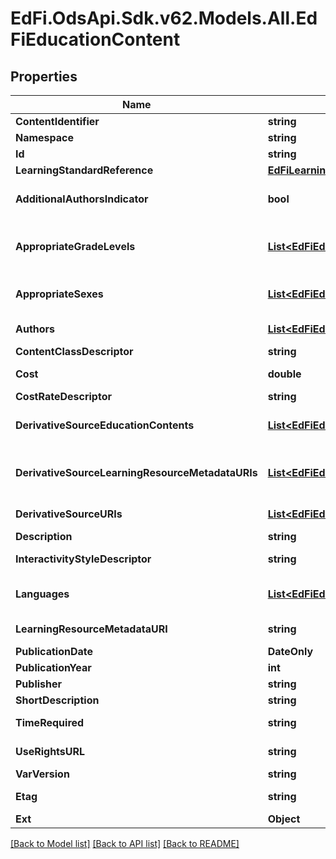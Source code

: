 # EdFi.OdsApi.Sdk.v62.Models.All.EdFiEducationContent

## Properties

Name | Type | Description | Notes
------------ | ------------- | ------------- | -------------
**ContentIdentifier** | **string** | A unique identifier for the education content. | 
**Namespace** | **string** | Namespace for the education content. | 
**Id** | **string** |  | [optional] 
**LearningStandardReference** | [**EdFiLearningStandardReference**](EdFiLearningStandardReference.md) |  | [optional] 
**AdditionalAuthorsIndicator** | **bool** | Indicates whether there are additional un-named authors. In a research report, this is often marked by the abbreviation \&quot;et al\&quot;. | [optional] 
**AppropriateGradeLevels** | [**List&lt;EdFiEducationContentAppropriateGradeLevel&gt;**](EdFiEducationContentAppropriateGradeLevel.md) | An unordered collection of educationContentAppropriateGradeLevels. Grade levels for which this education content is applicable. If omitted, considered generally applicable. | [optional] 
**AppropriateSexes** | [**List&lt;EdFiEducationContentAppropriateSex&gt;**](EdFiEducationContentAppropriateSex.md) | An unordered collection of educationContentAppropriateSexes. Sexes for which this education content is applicable. If omitted, considered generally applicable. | [optional] 
**Authors** | [**List&lt;EdFiEducationContentAuthor&gt;**](EdFiEducationContentAuthor.md) | An unordered collection of educationContentAuthors. The individual credited with the creation of the resource. | [optional] 
**ContentClassDescriptor** | **string** | The predominate type or kind characterizing the learning resource. | [optional] 
**Cost** | **double** | An amount that has to be paid or spent to buy or obtain the education content. | [optional] 
**CostRateDescriptor** | **string** | The rate by which the cost applies. | [optional] 
**DerivativeSourceEducationContents** | [**List&lt;EdFiEducationContentDerivativeSourceEducationContent&gt;**](EdFiEducationContentDerivativeSourceEducationContent.md) | An unordered collection of educationContentDerivativeSourceEducationContents. Relates the education content source to the education content. | [optional] 
**DerivativeSourceLearningResourceMetadataURIs** | [**List&lt;EdFiEducationContentDerivativeSourceLearningResourceMetadataURI&gt;**](EdFiEducationContentDerivativeSourceLearningResourceMetadataURI.md) | An unordered collection of educationContentDerivativeSourceLearningResourceMetadataURIs. The URI (typical a URL) pointing to the metadata entry in a LRMI metadata repository, which describes this content item. | [optional] 
**DerivativeSourceURIs** | [**List&lt;EdFiEducationContentDerivativeSourceURI&gt;**](EdFiEducationContentDerivativeSourceURI.md) | An unordered collection of educationContentDerivativeSourceURIs. The URI (typical a URL) pointing to an education content item. | [optional] 
**Description** | **string** | An extended written representation of the education content. | [optional] 
**InteractivityStyleDescriptor** | **string** | The predominate mode of learning supported by the learning resource. Acceptable values are active, expositive, or mixed. | [optional] 
**Languages** | [**List&lt;EdFiEducationContentLanguage&gt;**](EdFiEducationContentLanguage.md) | An unordered collection of educationContentLanguages. An indication of the languages in which the Education Content is designed. | [optional] 
**LearningResourceMetadataURI** | **string** | The URI (typical a URL) pointing to the metadata entry in a LRMI metadata repository, which describes this content item. | [optional] 
**PublicationDate** | **DateOnly** | The date on which this content was first published. | [optional] 
**PublicationYear** | **int** | The year at which this content was first published. | [optional] 
**Publisher** | **string** | The organization credited with publishing the resource. | [optional] 
**ShortDescription** | **string** | A short description or name of the entity. | [optional] 
**TimeRequired** | **string** | Approximate or typical time it takes to work with or through this learning resource for the typical intended target audience. | [optional] 
**UseRightsURL** | **string** | The URL where the owner specifies permissions for using the resource. | [optional] 
**VarVersion** | **string** | The version identifier for the content. | [optional] 
**Etag** | **string** | A unique system-generated value that identifies the version of the resource. | [optional] 
**Ext** | **Object** | Extensions to the EducationContent entity. | [optional] 

[[Back to Model list]](../../README.md#documentation-for-models) [[Back to API list]](../../README.md#documentation-for-api-endpoints) [[Back to README]](../../README.md)

